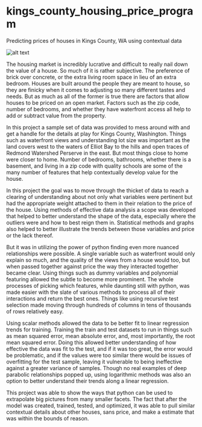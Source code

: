 # kings_county_housing_price_program
Predicting prices of houses in Kings County, WA using contextual data

![alt text](https://www.langan.com/wp-content/uploads/2020/01/Seattle-996x554-1.jpg)

The housing market is incredibly lucrative and difficult to really nail down the value of a house. So much of it is rather subjective. The preference of brick over concrete, or the extra living room space in lieu of an extra bedroom. Houses are built around the people they are meant to house, so they are finicky when it comes to adjusting so many different tastes and needs. But as much as all of the former is true there are factors that allow houses to be priced on an open market. Factors such as the zip code, number of bedrooms, and whether they have waterfront access all help to add or subtract value from the property.

In this project a sample set of data was provided to mess around with and get a handle for the details at play for Kings County, Washington. Things such as waterfront views and understanding lot size was important as the land covers west to the waters of Elliot Bay to the hills and open traces of Redmond Watershed Perserve in the east. But most things close to home were closer to home. Number of bedrooms, bathrooms, whether there is a basement, and living in a zip code with quality schools are some of the many number of features that help contextually develop value for the house.

In this project the goal was to move through the thicket of data to reach a clearing of understanding about not only what variables were pertinent but had the appropriate weight attached to them in their relation to the price of the house. Using methods of effective data analysis a scope was developed that helped to better understand the shape of the data, especially where the outliers were and how to best reign them in. Statistical methods and graphs also helped to better illustrate the trends between those variables and price or the lack thereof. 

But it was in utilizing the power of python finding even more nuanced relationships were possible. A single variable such as waterfront would only explain so much, and the quality of the views from a house would too, but when passed together against price the way they interacted together became clear. Using things such as dummy variables and polynomial featuring allowed the subtle to become more prominent. The whole processes of picking which features, while daunting still with python, was made easier with the slate of various methods to process all of their interactions and return the best ones. Things like using recursive test selection made moving through hundreds of columns in tens of thousands of rows relatively easy. 

Using scalar methods allowed the data to be better fit to linear regression trends for training. Training the train and test datasets to run in things such as mean squared error, mean absolute error, and, most importantly, the root mean squared error. Doing this allowed better understanding of how effective the data was fit to the test, and if it was too great, the error would be problematic, and if the values were too similar there would be issues of overfitting for the test sample, leaving it vulnerable to being ineffective against a greater variance of samples. Though no real examples of deep parabolic relationships popped up, using logarithmic methods was also an option to better understand their trends along a linear regression. 

This project was able to show the ways that python can be used to extrapolate big pictures from many smaller facets. The fact that after the model was created, trained, tested, and optimized, it was able to pull similar contextual details about other houses, sans price, and make a estimate that was within the bounds of reason.
